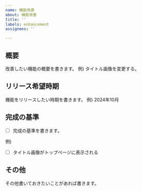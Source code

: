 ```yaml
---
name: 機能改善
about: 機能改善
title: ''
labels: enhancement
assignees: ''

---
```


## 概要
改善したい機能の概要を書きます。
例) タイトル画像を変更する。

## リリース希望時期
機能をリリースしたい時期を書きます。
例) 2024年10月

## 完成の基準
- [ ] 完成の基準を書きます。

例)
- [ ] タイトル画像がトップページに表示される

## その他
その他書いておきたいことがあれば書きます。
